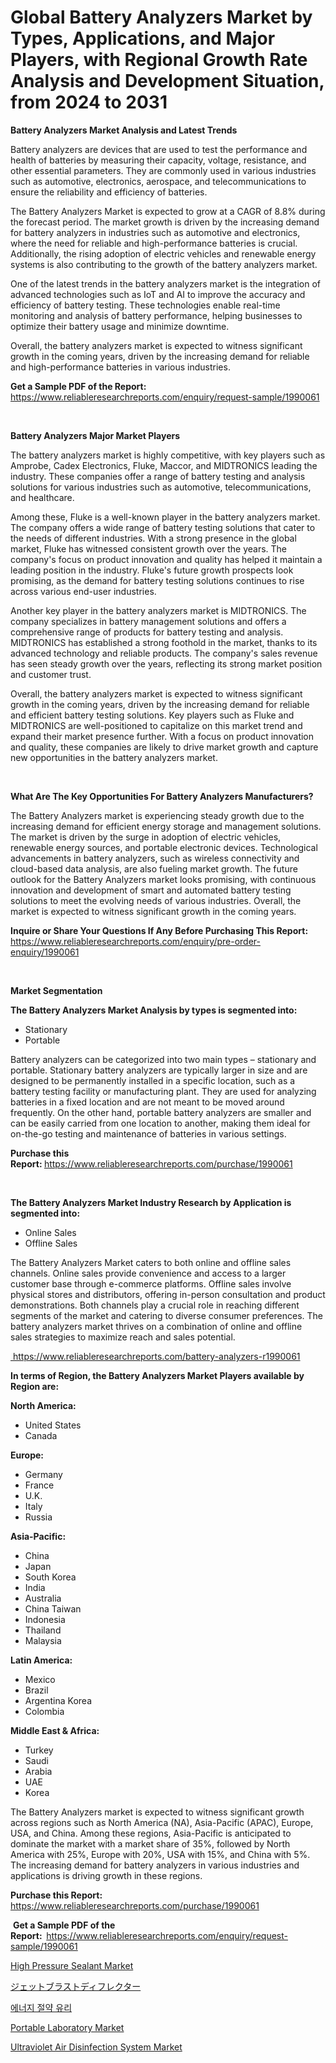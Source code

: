 <p><h1>Global Battery Analyzers Market by Types, Applications, and Major Players, with Regional Growth Rate Analysis and Development Situation, from 2024 to 2031</h1></p><p><strong>Battery Analyzers Market Analysis and Latest Trends</strong></p>
<p><p>Battery analyzers are devices that are used to test the performance and health of batteries by measuring their capacity, voltage, resistance, and other essential parameters. They are commonly used in various industries such as automotive, electronics, aerospace, and telecommunications to ensure the reliability and efficiency of batteries.</p><p>The Battery Analyzers Market is expected to grow at a CAGR of 8.8% during the forecast period. The market growth is driven by the increasing demand for battery analyzers in industries such as automotive and electronics, where the need for reliable and high-performance batteries is crucial. Additionally, the rising adoption of electric vehicles and renewable energy systems is also contributing to the growth of the battery analyzers market.</p><p>One of the latest trends in the battery analyzers market is the integration of advanced technologies such as IoT and AI to improve the accuracy and efficiency of battery testing. These technologies enable real-time monitoring and analysis of battery performance, helping businesses to optimize their battery usage and minimize downtime.</p><p>Overall, the battery analyzers market is expected to witness significant growth in the coming years, driven by the increasing demand for reliable and high-performance batteries in various industries.</p></p>
<p><strong>Get a Sample PDF of the Report:&nbsp;</strong> <a href="https://www.reliableresearchreports.com/enquiry/request-sample/1990061">https://www.reliableresearchreports.com/enquiry/request-sample/1990061</a></p>
<p>&nbsp;</p>
<p><strong>Battery Analyzers Major Market Players</strong></p>
<p><p>The battery analyzers market is highly competitive, with key players such as Amprobe, Cadex Electronics, Fluke, Maccor, and MIDTRONICS leading the industry. These companies offer a range of battery testing and analysis solutions for various industries such as automotive, telecommunications, and healthcare.</p><p>Among these, Fluke is a well-known player in the battery analyzers market. The company offers a wide range of battery testing solutions that cater to the needs of different industries. With a strong presence in the global market, Fluke has witnessed consistent growth over the years. The company's focus on product innovation and quality has helped it maintain a leading position in the industry. Fluke's future growth prospects look promising, as the demand for battery testing solutions continues to rise across various end-user industries.</p><p>Another key player in the battery analyzers market is MIDTRONICS. The company specializes in battery management solutions and offers a comprehensive range of products for battery testing and analysis. MIDTRONICS has established a strong foothold in the market, thanks to its advanced technology and reliable products. The company's sales revenue has seen steady growth over the years, reflecting its strong market position and customer trust.</p><p>Overall, the battery analyzers market is expected to witness significant growth in the coming years, driven by the increasing demand for reliable and efficient battery testing solutions. Key players such as Fluke and MIDTRONICS are well-positioned to capitalize on this market trend and expand their market presence further. With a focus on product innovation and quality, these companies are likely to drive market growth and capture new opportunities in the battery analyzers market.</p></p>
<p>&nbsp;</p>
<p><strong>What Are The Key Opportunities For Battery Analyzers Manufacturers?</strong></p>
<p><p>The Battery Analyzers market is experiencing steady growth due to the increasing demand for efficient energy storage and management solutions. The market is driven by the surge in adoption of electric vehicles, renewable energy sources, and portable electronic devices. Technological advancements in battery analyzers, such as wireless connectivity and cloud-based data analysis, are also fueling market growth. The future outlook for the Battery Analyzers market looks promising, with continuous innovation and development of smart and automated battery testing solutions to meet the evolving needs of various industries. Overall, the market is expected to witness significant growth in the coming years.</p></p>
<p><strong>Inquire or Share Your Questions If Any Before Purchasing This Report:</strong> <a href="https://www.reliableresearchreports.com/enquiry/pre-order-enquiry/1990061">https://www.reliableresearchreports.com/enquiry/pre-order-enquiry/1990061</a></p>
<p>&nbsp;</p>
<p><strong>Market Segmentation</strong></p>
<p><strong>The Battery Analyzers Market Analysis by types is segmented into:</strong></p>
<p><ul><li>Stationary</li><li>Portable</li></ul></p>
<p><p>Battery analyzers can be categorized into two main types – stationary and portable. Stationary battery analyzers are typically larger in size and are designed to be permanently installed in a specific location, such as a battery testing facility or manufacturing plant. They are used for analyzing batteries in a fixed location and are not meant to be moved around frequently. On the other hand, portable battery analyzers are smaller and can be easily carried from one location to another, making them ideal for on-the-go testing and maintenance of batteries in various settings.</p></p>
<p><strong>Purchase this Report:&nbsp;</strong><a href="https://www.reliableresearchreports.com/purchase/1990061">https://www.reliableresearchreports.com/purchase/1990061</a></p>
<p>&nbsp;</p>
<p><strong>The Battery Analyzers Market Industry Research by Application is segmented into:</strong></p>
<p><ul><li>Online Sales</li><li>Offline Sales</li></ul></p>
<p><p>The Battery Analyzers Market caters to both online and offline sales channels. Online sales provide convenience and access to a larger customer base through e-commerce platforms. Offline sales involve physical stores and distributors, offering in-person consultation and product demonstrations. Both channels play a crucial role in reaching different segments of the market and catering to diverse consumer preferences. The battery analyzers market thrives on a combination of online and offline sales strategies to maximize reach and sales potential.</p></p>
<p><a href="https://www.reliableresearchreports.com/battery-analyzers-r1990061">&nbsp;https://www.reliableresearchreports.com/battery-analyzers-r1990061</a></p>
<p><strong>In terms of Region, the Battery Analyzers Market Players available by Region are:</strong></p>
<p>
    <p> <strong> North America: </strong>
        <ul>
            <li>United States</li>
            <li>Canada</li>
        </ul>
        </p> 
    <p> <strong> Europe: </strong>
        <ul>
            <li>Germany</li>
            <li>France</li>
            <li>U.K.</li>
            <li>Italy</li>
            <li>Russia</li>
        </ul>
        </p> 
    <p> <strong> Asia-Pacific: </strong>
        <ul>
            <li>China</li>
            <li>Japan</li>
            <li>South Korea</li>
            <li>India</li>
            <li>Australia</li>
            <li>China Taiwan</li>
            <li>Indonesia</li>
            <li>Thailand</li>
            <li>Malaysia</li>
        </ul>
        </p> 
    <p> <strong> Latin America: </strong>
        <ul>
            <li>Mexico</li>
            <li>Brazil</li>
            <li>Argentina Korea</li>
            <li>Colombia</li>
        </ul>
        </p> 
    <p> <strong> Middle East & Africa: </strong>
        <ul>
            <li>Turkey</li>
            <li>Saudi</li>
            <li>Arabia</li>
            <li>UAE</li>
            <li>Korea</li>
        </ul>
    </p>
    </p>
<p><p>The Battery Analyzers market is expected to witness significant growth across regions such as North America (NA), Asia-Pacific (APAC), Europe, USA, and China. Among these regions, Asia-Pacific is anticipated to dominate the market with a market share of 35%, followed by North America with 25%, Europe with 20%, USA with 15%, and China with 5%. The increasing demand for battery analyzers in various industries and applications is driving growth in these regions.</p></p>
<p><strong>Purchase this Report: </strong><a href="https://www.reliableresearchreports.com/purchase/1990061">https://www.reliableresearchreports.com/purchase/1990061</a></p>
<p>&nbsp;<strong>Get a Sample PDF of the Report:&nbsp;&nbsp;</strong><a href="https://www.reliableresearchreports.com/enquiry/request-sample/1990061">https://www.reliableresearchreports.com/enquiry/request-sample/1990061</a></p>
<p><strong></strong></p>
<p><p><a href="https://issuu.com/reportprime-2/docs/high-pressure-sealant-market-size-2030.pptx">High Pressure Sealant Market</a></p><p><a href="https://github.com/vtbvgl20191192/Market-Research-Report-List-1/blob/main/456451933856.md">ジェットブラストディフレクター</a></p><p><a href="https://github.com/TrevorKruvalis5678/Market-Research-Report-List-1/blob/main/586358331114.md">에너지 절약 유리</a></p><p><a href="https://github.com/brentleyjimmiealvaradoz4l1rea/Market-Research-Report-List-2/blob/main/portable-laboratory-market.md">Portable Laboratory Market</a></p><p><a href="https://github.com/eeaveuhhh/Market-Research-Report-List-2/blob/main/ultraviolet-air-disinfection-system-market.md">Ultraviolet Air Disinfection System Market</a></p></p>